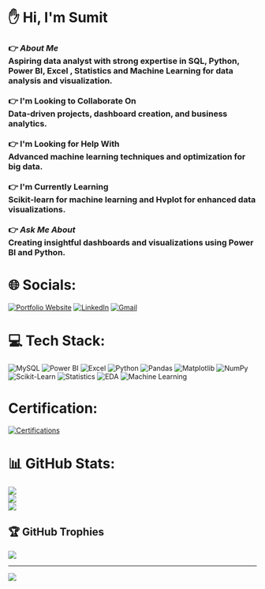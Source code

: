 # :raised_hand:  Hi, I'm Sumit 

### :point_right: *About Me* <br>Aspiring data analyst with strong expertise in SQL, Python, Power BI, Excel , Statistics and Machine Learning  for data analysis and visualization.<br><br>:point_right: I'm Looking to Collaborate On<br>Data-driven projects, dashboard creation, and business analytics.<br><br>:point_right: I'm Looking for Help With<br>Advanced machine learning techniques and optimization for big data.<br><br>:point_right: I'm Currently Learning<br>Scikit-learn for machine learning and Hvplot for enhanced data visualizations.<br><br> :point_right: *Ask Me About*<br>  Creating insightful dashboards and visualizations using Power BI and Python.<br>


# 🌐 Socials:


[![Portfolio Website](https://img.shields.io/badge/Portfolio-4CAF50.svg?style=for-the-badge&logo=statistics&logoColor=white)](https://sumit-baviskar.github.io/Sumit_Baviskar_PortFolio/index.html)
[![LinkedIn](https://img.shields.io/badge/LinkedIn-%230077B5.svg?style=for-the-badge&logo=linkedin&logoColor=white)](https://www.linkedin.com/in/sumit-baviskar/)
[![Gmail](https://img.shields.io/badge/Gmail-D14836.svg?style=for-the-badge&logo=gmail&logoColor=white)](mailto:st.baviskar43@gmail.com)



# 💻 Tech Stack:    

![MySQL](https://img.shields.io/badge/MySQL-00618A.svg?style=for-the-badge&logo=mysql&logoColor=white) 
![Power BI](https://img.shields.io/badge/Power%20BI-FFD700.svg?style=for-the-badge&logo=powerbi&logoColor=black) 
![Excel](https://img.shields.io/badge/Excel-217346.svg?style=for-the-badge&logo=microsoft-excel&logoColor=white) 
![Python](https://img.shields.io/badge/Python-3776AB.svg?style=for-the-badge&logo=python&logoColor=FFD43B) 
![Pandas](https://img.shields.io/badge/Pandas-150458.svg?style=for-the-badge&logo=pandas&logoColor=white) 
![Matplotlib](https://img.shields.io/badge/Matplotlib-000080.svg?style=for-the-badge&logo=Matplotlib&logoColor=white) 
![NumPy](https://img.shields.io/badge/NumPy-013243.svg?style=for-the-badge&logo=numpy&logoColor=white) 
![Scikit-Learn](https://img.shields.io/badge/Scikit--Learn-F7931E.svg?style=for-the-badge&logo=scikit-learn&logoColor=white) 
![Statistics](https://img.shields.io/badge/Statistics-4CAF50.svg?style=for-the-badge&logo=statistics&logoColor=white) 
![EDA](https://img.shields.io/badge/EDA-FF5733.svg?style=for-the-badge&logo=chart-bar&logoColor=white) 
![Machine Learning](https://img.shields.io/badge/Machine%20Learning-FF6F00.svg?style=for-the-badge&logo=machine-learning&logoColor=white)

# Certification:


[![Certifications](https://img.shields.io/badge/Certifications-%230077B5.svg?style=for-the-badge&logo=linkedin&logoColor=white)](https://www.linkedin.com/in/sumit-baviskar/details/certifications/)


# 📊 GitHub Stats:
![](https://github-readme-stats.vercel.app/api?username=Sumit-Baviskar&theme=dark&hide_border=false&include_all_commits=false&count_private=false)<br/>
![](https://github-readme-streak-stats.herokuapp.com/?user=Sumit-Baviskar&theme=dark&hide_border=false)<br/>
![](https://github-readme-stats.vercel.app/api/top-langs/?username=Sumit-Baviskar&theme=dark&hide_border=false&include_all_commits=false&count_private=false&layout=compact)


## 🏆 GitHub Trophies
![](https://github-profile-trophy.vercel.app/?username=Sumit-Baviskar&theme=radical&no-frame=false&no-bg=false&margin-w=4)

---
[![](https://visitcount.itsvg.in/api?id=Sumit-Baviskar&icon=0&color=0)](https://visitcount.itsvg.in)

<!-- Proudly created with GPRM ( https://gprm.itsvg.in ) -->


